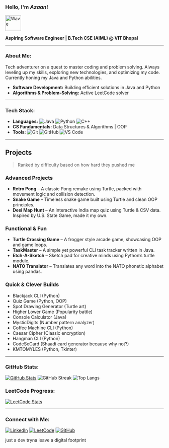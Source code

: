 ### Hello, I'm ***Azaan***!  
<p align="left">
  <img src="https://camo.githubusercontent.com/fa3b9292d0f2bfe0e30c0d8b0e0fb7ad611ffdf5452a610f621dbf137c3f5a5c/68747470733a2f2f656d6f6a69732e736c61636b6d6f6a69732e636f6d2f656d6f6a69732f696d616765732f313537373330353530352f373337332f68616e645f776176652e6769663f31353737333035353035" alt="Wave" width="50">
</p>

**Aspiring Software Engineer | B.Tech CSE (AIML) @ VIT Bhopal**

---

### About Me:
Tech adventurer on a quest to master coding and problem solving. Always leveling up my skills, exploring new technologies, and optimizing my code. Currently honing my Java and Python abilities.
- **Software Development:** Building efficient solutions in Java and Python
- **Algorithms & Problem-Solving:** Active LeetCode solver

---

### Tech Stack:
- **Languages:** ![Java](https://img.shields.io/badge/-Java-orange?style=flat&logo=java) ![Python](https://img.shields.io/badge/-Python-blue?style=flat&logo=python) ![C++](https://img.shields.io/badge/-C++-00599C?style=flat&logo=c%2B%2B)
- **CS Fundamentals:** Data Structures & Algorithms | OOP
- **Tools:** ![Git](https://img.shields.io/badge/-Git-black?style=flat&logo=git) ![GitHub](https://img.shields.io/badge/-GitHub-181717?style=flat&logo=github) ![VS Code](https://img.shields.io/badge/-VS%20Code-007ACC?style=flat&logo=visual-studio-code)

---

## Projects

> Ranked by difficulty based on how hard they pushed me

### Advanced Projects

* **Retro Pong** – A classic Pong remake using Turtle, packed with movement logic and collision detection.
* **Snake Game** – Timeless snake game built using Turtle and clean OOP principles.
* **Desi Map Hunt** – An interactive India map quiz using Turtle & CSV data. Inspired by U.S. State Game, made it my own.

### Functional & Fun

* **Turtle Crossing Game** – A frogger style arcade game, showcasing OOP and game loops.
* **TaskMaster** – A simple yet powerful CLI task tracker written in Java.
* **Etch-A-Sketch** – Sketch pad for creative minds using Python’s turtle module.
* **NATO Translator** – Translates any word into the NATO phonetic alphabet using pandas.

### Quick & Clever Builds

* Blackjack CLI (Python)
* Quiz Game (Python, OOP)
* Spot Drawing Generator (Turtle art)
* Higher Lower Game (Popularity battle)
* Console Calculator (Java)
* MysticDigits (Number pattern analyzer)
* Coffee Machine CLI (Python)
* Caesar Cipher (Classic encryption)
* Hangman CLI (Python)
* CodeSeCard (Shaadi card generator because why not?)
* KMTOMYLES (Python, Tkinter)

---

### GitHub Stats:
[![GitHub Stats](https://github-readme-stats.vercel.app/api?username=NomadBeetle&show_icons=true&theme=radical)](https://github-readme-stats.vercel.app/api?username=NomadBeetle&cache_seconds=86400
)
![GitHub Streak](https://github-readme-streak-stats.herokuapp.com/?user=NomadBeetle&theme=dark&hide_border=true)
![Top Langs](https://github-readme-stats.vercel.app/api/top-langs/?username=NomadBeetle&layout=compact&theme=radical)


### LeetCode Progress:
[![LeetCode Stats](https://leetcard.jacoblin.cool/NomadBeetle?theme=dark&font=Karma&ext=contest)](https://leetcode.com/NomadBeetle/)

---

### Connect with Me:
[![LinkedIn](https://img.shields.io/badge/-LinkedIn-blue?style=flat&logo=linkedin)](https://www.linkedin.com/in/azaan-ahmed-a738b4332/)
[![LeetCode](https://img.shields.io/badge/-LeetCode-orange?style=flat&logo=leetcode)](https://leetcode.com/u/NomadBeetle/)
[![GitHub](https://img.shields.io/badge/-GitHub-black?style=flat&logo=github)](https://github.com/NomadBeetle)

just a dev tryna leave a digital footprint 
